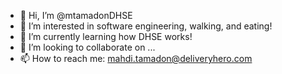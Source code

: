 - 👋 Hi, I’m @mtamadonDHSE
- 👀 I’m interested in software engineering, walking, and eating!
- 🌱 I’m currently learning how DHSE works!
- 💞️ I’m looking to collaborate on ...
- 📫 How to reach me: mahdi.tamadon@deliveryhero.com

<!---
mtamadonDHSE/mtamadonDHSE is a ✨ special ✨ repository because its `README.md` (this file) appears on your GitHub profile.
You can click the Preview link to take a look at your changes.
--->
